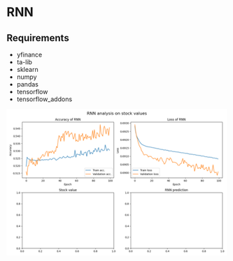 # RNN

## Requirements
- yfinance
- ta-lib
- sklearn
- numpy
- pandas
- tensorflow
- tensorflow_addons

![accuracy](../graphs/results-rnn.png)
